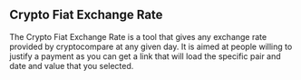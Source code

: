 ## Crypto Fiat Exchange Rate

The Crypto Fiat Exchange Rate is a tool that gives any exchange rate provided by cryptocompare at any given day. It is aimed at people willing to justify a payment as
you can get a link that will load the specific pair and date and value that you selected.
